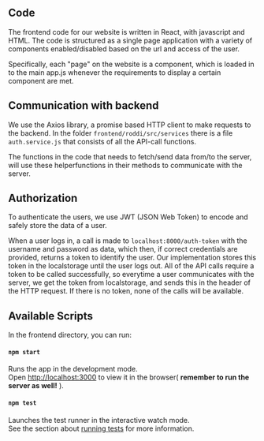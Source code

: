 ## Code

The frontend code for our website is written in React, with javascript and HTML. The code is structured as a single page application with a variety of components enabled/disabled based on the url and access of the user.

Specifically, each "page" on the website is a component, which is loaded in to the main app.js whenever the requirements to display a certain component are met.

## Communication with backend

We use the Axios library, a promise based HTTP client to make requests to the backend. In the folder `frontend/roddi/src/services` there is a file `auth.service.js` that consists of all the API-call functions. 

The functions in the code that needs to fetch/send data from/to the server, will use these helperfunctions in their methods to communicate with the server.


## Authorization

To authenticate the users, we use JWT (JSON Web Token) to encode and safely store the data of a user. 

When a user logs in, a call is made to `localhost:8000/auth-token` with the username and password as data, which then, if correct credentials are provided, returns a token to identify the user. Our implementation stores this token in the localstorage until the user logs out. All of the API calls require a token to be called successfully, so everytime a user communicates with the server, we get the token from localstorage, and sends this in the header of the HTTP request. If there is no token, none of the calls will be available.


## Available Scripts

In the frontend directory, you can run:

#### `npm start`

Runs the app in the development mode.\
Open [http://localhost:3000](http://localhost:3000) to view it in the browser( **remember to run the server as well!** ).

#### `npm test`

Launches the test runner in the interactive watch mode.\
See the section about [running tests](https://facebook.github.io/create-react-app/docs/running-tests) for more information.
